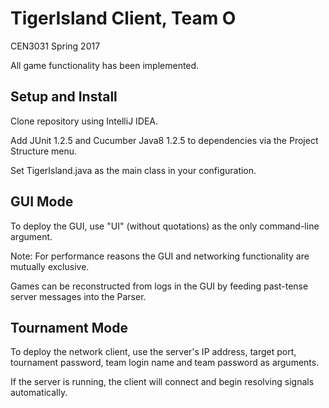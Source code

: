 # TigerIsland Client, Team O
CEN3031 Spring 2017

All game functionality has been implemented.


## Setup and Install
Clone repository using IntelliJ IDEA. 

Add JUnit 1.2.5 and Cucumber Java8 1.2.5 to dependencies via the Project Structure menu.

Set TigerIsland.java as the main class in your configuration.

## GUI Mode
To deploy the GUI, use "UI" (without quotations) as the only command-line argument. 

Note: For performance reasons the GUI and networking functionality are mutually exclusive. 

Games can be reconstructed from logs in the GUI by feeding past-tense server messages into the Parser.

## Tournament Mode
To deploy the network client, use the server's IP address, target port, tournament password, team login name and team password as arguments.

If the server is running, the client will connect and begin resolving signals automatically.

